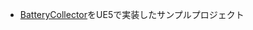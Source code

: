 * <a href="https://www.youtube.com/playlist?list=PLZlv_N0_O1gYup-gvJtMsgJqnEB_dGiM4">BatteryCollector</a>をUE5で実装したサンプルプロジェクト
